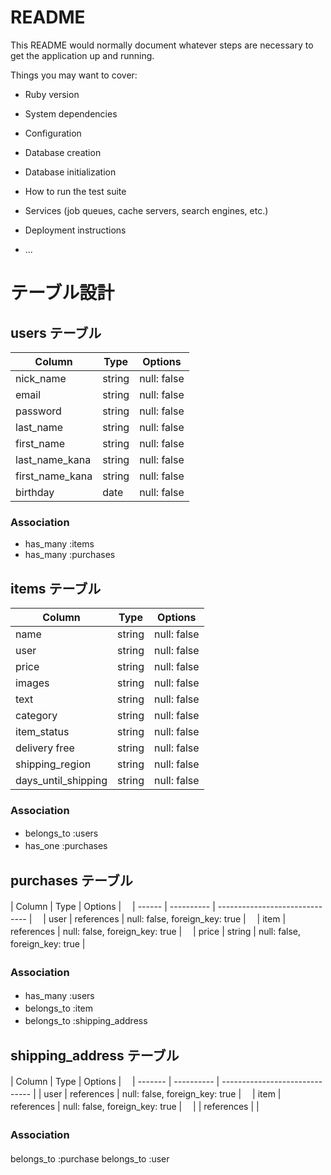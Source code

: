 # README

This README would normally document whatever steps are necessary to get the
application up and running.

Things you may want to cover:

* Ruby version

* System dependencies

* Configuration

* Database creation

* Database initialization

* How to run the test suite

* Services (job queues, cache servers, search engines, etc.)

* Deployment instructions

* ...
# テーブル設計

## users テーブル

| Column   | Type   | Options     |
| -------- | ------ | ----------- |
| nick_name | string | null: false |
| email    | string | null: false |
| password | string | null: false |
| last_name|string | null: false |
| first_name   | string | null: false |
| last_name_kana | string | null: false |
| first_name_kana |string | null: false |
| birthday |date| null: false |

 ### Association

 - has_many :items
 - has_many :purchases


## items テーブル

| Column | Type   | Options     |
| ------ | ------ | ----------- |
| name   | string | null: false |
| user   | string | null: false |
| price  | string | null: false |
| images  | string | null: false |
| text  | string | null: false |
| category | string | null: false |
| item_status| string | null: false|
|delivery free  | string | null: false |
| shipping_region | string | null: false |
| days_until_shipping| string | null: false|





### Association

- belongs_to :users　
- has_one    :purchases　

## purchases テーブル

| Column | Type       | Options                        |　
| ------ | ---------- | ------------------------------ |　
| user   | references | null: false, foreign_key: true |　
| item   | references | null: false, foreign_key: true |　
| price  | string     | null: false, foreign_key: true |　

### Association　

- has_many :users　
- belongs_to :item　
- belongs_to  :shipping_address　
## shipping_address テーブル　

| Column  | Type       | Options                        |　
| ------- | ---------- | ------------------------------ |
| user    | references | null: false, foreign_key: true |　
| item    | references | null: false, foreign_key: true |　
|  | references |  |

### Association　

belongs_to :purchase
belongs_to :user 　


